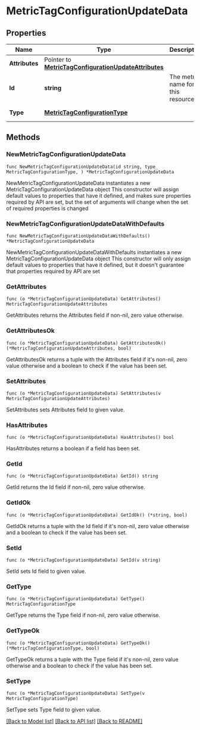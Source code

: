 # MetricTagConfigurationUpdateData

## Properties

Name | Type | Description | Notes
------------ | ------------- | ------------- | -------------
**Attributes** | Pointer to [**MetricTagConfigurationUpdateAttributes**](MetricTagConfigurationUpdateAttributes.md) |  | [optional] 
**Id** | **string** | The metric name for this resource. | 
**Type** | [**MetricTagConfigurationType**](MetricTagConfigurationType.md) |  | [default to METRICTAGCONFIGURATIONTYPE_MANAGE_TAGS]

## Methods

### NewMetricTagConfigurationUpdateData

`func NewMetricTagConfigurationUpdateData(id string, type_ MetricTagConfigurationType, ) *MetricTagConfigurationUpdateData`

NewMetricTagConfigurationUpdateData instantiates a new MetricTagConfigurationUpdateData object
This constructor will assign default values to properties that have it defined,
and makes sure properties required by API are set, but the set of arguments
will change when the set of required properties is changed

### NewMetricTagConfigurationUpdateDataWithDefaults

`func NewMetricTagConfigurationUpdateDataWithDefaults() *MetricTagConfigurationUpdateData`

NewMetricTagConfigurationUpdateDataWithDefaults instantiates a new MetricTagConfigurationUpdateData object
This constructor will only assign default values to properties that have it defined,
but it doesn't guarantee that properties required by API are set

### GetAttributes

`func (o *MetricTagConfigurationUpdateData) GetAttributes() MetricTagConfigurationUpdateAttributes`

GetAttributes returns the Attributes field if non-nil, zero value otherwise.

### GetAttributesOk

`func (o *MetricTagConfigurationUpdateData) GetAttributesOk() (*MetricTagConfigurationUpdateAttributes, bool)`

GetAttributesOk returns a tuple with the Attributes field if it's non-nil, zero value otherwise
and a boolean to check if the value has been set.

### SetAttributes

`func (o *MetricTagConfigurationUpdateData) SetAttributes(v MetricTagConfigurationUpdateAttributes)`

SetAttributes sets Attributes field to given value.

### HasAttributes

`func (o *MetricTagConfigurationUpdateData) HasAttributes() bool`

HasAttributes returns a boolean if a field has been set.

### GetId

`func (o *MetricTagConfigurationUpdateData) GetId() string`

GetId returns the Id field if non-nil, zero value otherwise.

### GetIdOk

`func (o *MetricTagConfigurationUpdateData) GetIdOk() (*string, bool)`

GetIdOk returns a tuple with the Id field if it's non-nil, zero value otherwise
and a boolean to check if the value has been set.

### SetId

`func (o *MetricTagConfigurationUpdateData) SetId(v string)`

SetId sets Id field to given value.


### GetType

`func (o *MetricTagConfigurationUpdateData) GetType() MetricTagConfigurationType`

GetType returns the Type field if non-nil, zero value otherwise.

### GetTypeOk

`func (o *MetricTagConfigurationUpdateData) GetTypeOk() (*MetricTagConfigurationType, bool)`

GetTypeOk returns a tuple with the Type field if it's non-nil, zero value otherwise
and a boolean to check if the value has been set.

### SetType

`func (o *MetricTagConfigurationUpdateData) SetType(v MetricTagConfigurationType)`

SetType sets Type field to given value.



[[Back to Model list]](../README.md#documentation-for-models) [[Back to API list]](../README.md#documentation-for-api-endpoints) [[Back to README]](../README.md)


